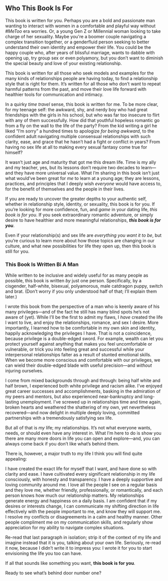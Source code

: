 ## Who This Book Is For

This book is written for you. Perhaps you are a bold and passionate man wanting to interact with women in a comfortable and playful way without _#MeToo_ era worries. Or, a young Gen Z or Millennial woman looking to take charge of her sexuality. Maybe you're a boomer couple navigating a complex transition together, or a genderfluid person seeking to better understand their own identity and empower their life. You could be the happy couple who, after years of blissful marriage, wants to dabble with opening up, try group sex or even polyamory, but you don’t want to diminish the special beauty and love of your existing relationship.

This book is written for all those who seek models and examples for the many kinds of relationships people are having today, to find a relationship style that is right for them. It’s written for all those who don’t want to repeat harmful patterns from the past, and move their love life forward with healthier tools for communication and intimacy.

In a quirky _time travel_ sense, this book is written for me. To be more clear, for my teenage self: the awkward, shy, and nerdy boy who had great friendships with the girls in his school, but who was far too insecure to flirt with any of them successfully. How did that youthful hopeless romantic go from a fly on the wall to the life of the party? From the kid writing a girl he liked “I’m sorry” a hundred times to apologize _for being awkward_, to the confident adult navigating multiple consensual relationships with such clarity, ease, and grace that he hasn’t had a fight or conflict in years? From having no sex life at all to making every sexual fantasy come true for himself?

It wasn’t just age and maturity that got me this dream life. Time is my ally and my teacher, yes, but its lessons don’t require two decades to learn—and they have more universal value. What I’m sharing in this book isn’t just what would’ve been great for _me_ to learn at a young age; they are lessons, practices, and principles that I deeply wish _everyone_ would have access to, for the benefit of themselves and the people in their lives.

If you are ready to uncover the greater depths to your authentic self, whether in relationship style, identity, or sexuality, this book is for you. If you’re looking for more confidence, fun, and _game_ in your dating life, _this book is for you_. If you seek extraordinary romantic adventure, or simply desire to have healthier and more meaningful relationships, _**this book is for you**_. 

Even if your relationship(s) and sex life are _everything_ _you want it to be_, but you’re curious to learn more about how those topics are changing in our culture, and what new possibilities for life they open up, then this book is still for you.

### This Book Is Written Bi A Man

While written to be inclusive and widely useful for as many people as possible, this book is written _by_ just one person. Specifically, by a cisgender, half-white, bisexual, polyamorous, male catdragon puppy, switch and brat. (Don’t worry if you only understood half of that; I’ll explain them later.)

I wrote this book from the perspective of a man who is keenly aware of his many privileges—and of the fact he still has many blind spots he’s not aware of (yet). While I’ll be the first to admit my flaws, I _have_ created the life I want to live, and enjoy the relationships, romance, and sex I desire. More importantly, I learned how to be comfortable in my own skin and identity, happily acknowledging the privileges I have. That is not a coincidence, because privilege is a double-edged sword. For example, wealth can let you protect yourself against anything that makes you feel uncomfortable or vulnerable, or trick you into feeling great and successful while your interpersonal relationships falter as a result of stunted emotional skills. When we become more conscious and comfortable with our privileges, we can wield their double-edged blade with useful precision—and _without_ injuring ourselves.

I come from mixed backgrounds through and through: being half white and half brown, I experienced both white privilege and racism alike. I’ve enjoyed great career successes and accomplishments, basking in the admiration of my peers and mentors, but also experienced near-bankruptcy and long-lasting unemployment. I’ve screwed up in relationships time and time again, broken hearts and weathered the shattering of my own, yet nevertheless recovered—and now delight in multiple deeply loving, committed partnerships with a tremendously satisfying sex life.

But all of that is _my_ life; my relationships. It’s not what everyone wants, needs, or should even have any interest in. What I’m here to do is show you there are many more doors in life you can open and explore—and, you can always come back if you don’t like what’s behind them. 

There is, however, a major truth to my life I think you will find quite appealing:

I have created the exact life for myself that I want, and have done so with clarity and ease. I have cultivated every significant relationship in my life consciously, with honesty and transparency. I have a deeply supportive and loving community around me. I love all the people I see on a regular basis and they love me, whether friendly, professionally, or romantically, and each person knows how much our relationship matters. My relationships generate energy and happiness on a daily basis. I am confident that if my desires or interests change, I can communicate my shifting direction in life effectively with the people important to me, and know they will support me. I resolve my conflicts or disagreements in a calm and healthy manner. Other people compliment me on my communication skills, and regularly show appreciation for my ability to navigate complex situations.

Re-read that last paragraph in isolation; strip it of the context of my life and imagine instead that it is you, talking about your own life. Seriously, re-read it now, because I didn’t write it to impress you: I wrote it for you to start envisioning the life you too can have.

If all that sounds like something you want, **this book is for you**.

Ready to see what’s behind door number one?
